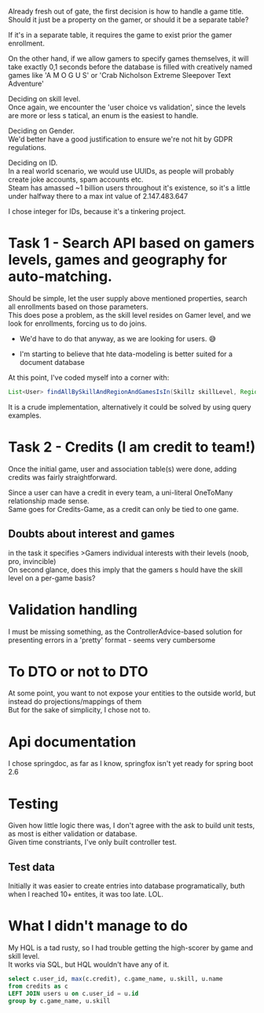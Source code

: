 
Already fresh out of gate, the first decision is how to handle a game  title.  
Should it just be a property on the gamer, or should it be a separate table?  

If it's in a separate table, it requires the game to exist prior the gamer enrollment.   

On the other hand, if we allow gamers to specify games themselves, it will take exactly 0,1 seconds before the database is filled with creatively named games like 'A M O G U S' or 'Crab Nicholson Extreme Sleepover Text Adventure'


Deciding on skill level.  
Once again, we encounter the 'user choice vs validation', since the levels are more or less s tatical, an enum is the easiest to handle.

Deciding on Gender.  
We'd better have a good justification to ensure we're not hit by GDPR regulations.  
  
Deciding on ID.  
In a real world scenario, we would use UUIDs, as people will probably create joke accounts, spam accounts etc.  
Steam has amassed ~1 billion users throughout it's existence, so it's a little under halfway there to a max int value of 2.147.483.647  

I chose integer for IDs, because it's a tinkering project.  
  
# Task 1 - Search API based on gamers levels, games and geography for auto-matching.  
Should be simple, let the user supply above mentioned properties, search all enrollments based on those parameters.  
This does pose a problem, as the skill level resides on Gamer level, and we look for enrollments, forcing us to do joins.  
  
- We'd have to do that anyway, as we are looking for users. 😅

- I'm starting to believe that hte data-modeling is better suited for a document database

At this point, I've coded myself into a corner with:  

```java
List<User> findAllBySkillAndRegionAndGamesIsIn(Skillz skillLevel, Region region, List<Game> games);
```

It is a crude implementation, alternatively it could be solved by using query examples.  
  
# Task 2 - Credits (I am credit to team!)

Once the initial game, user and association table(s) were done, adding credits was fairly straightforward.  
  
Since a user can have a credit in every team, a uni-literal OneToMany relationship made sense.  
Same goes for Credits-Game, as a credit can only be tied to one game. 


## Doubts about interest and games  
in the task it specifies >Gamers individual interests with their levels (noob, pro, invincible)  
On second glance, does this imply that the gamers s hould have the skill level on a per-game basis?  


# Validation handling  
  
I must be missing something, as the ControllerAdvice-based solution for presenting errors in a 'pretty' format - seems very cumbersome
  

# To DTO or not to DTO
At some point, you want to not expose your entities to the outside world, but instead do projections/mappings of them  
But for the sake of simplicity, I chose not to.

# Api documentation
I chose springdoc, as far as I know, springfox isn't yet ready for spring boot 2.6

# Testing

Given how little logic there was, I don't agree with the ask to build unit tests, as most is either validation or database.  
Given time constriants, I've only built controller test.

## Test data
Initially it was easier to create entries into database programatically, buth when I reached 10+ entites, it was too late. LOL.


# What I didn't manage to do
My HQL is a tad rusty, so I had trouble getting the high-scorer by game and skill level.  
It works via SQL, but HQL wouldn't have any of it.  
```sql
select c.user_id, max(c.credit), c.game_name, u.skill, u.name
from credits as c
LEFT JOIN users u on c.user_id = u.id
group by c.game_name, u.skill
```

